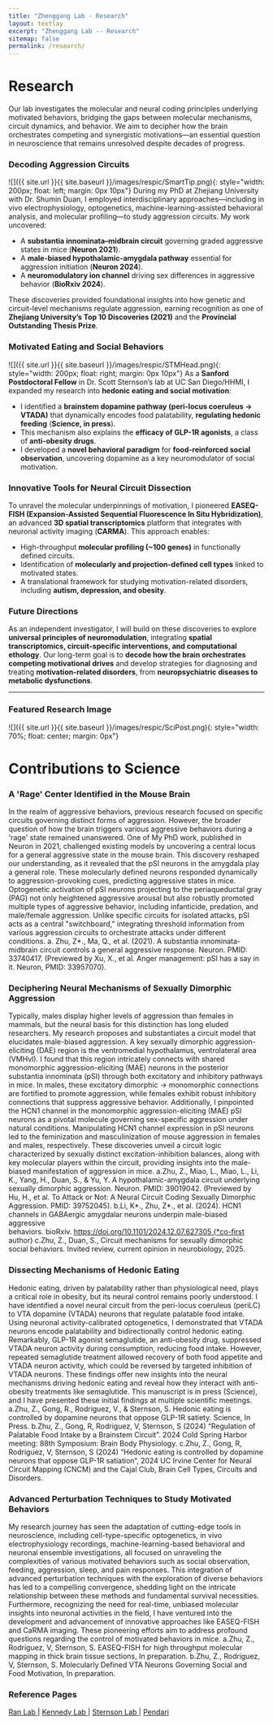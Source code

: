 ```yaml
---
title: "Zhenggang Lab - Research"
layout: textlay
excerpt: "Zhenggang Lab -- Research"
sitemap: false
permalink: /research/
---
```


# Research  

Our lab investigates the molecular and neural coding principles underlying motivated behaviors, bridging the gaps between molecular mechanisms, circuit dynamics, and behavior. We aim to decipher how the brain orchestrates competing and synergistic motivations—an essential question in neuroscience that remains unresolved despite decades of progress.  

### Decoding Aggression Circuits
![]({{ site.url }}{{ site.baseurl }}/images/respic/SmartTip.png){: style="width: 200px; float: left; margin: 0px  10px"} 
During my PhD at Zhejiang University with Dr. Shumin Duan, I employed interdisciplinary approaches—including in vivo electrophysiology, optogenetics, machine-learning-assisted behavioral analysis, and molecular profiling—to study aggression circuits. My work uncovered:  
- A **substantia innominata–midbrain circuit** governing graded aggressive states in mice (**Neuron 2021**).  
- A **male-biased hypothalamic-amygdala pathway** essential for aggression initiation (**Neuron 2024**).  
- A **neuromodulatory ion channel** driving sex differences in aggressive behavior (**BioRxiv 2024**).  

These discoveries provided foundational insights into how genetic and circuit-level mechanisms regulate aggression, earning recognition as one of **Zhejiang University’s Top 10 Discoveries (2021)** and the **Provincial Outstanding Thesis Prize**.  

### Motivated Eating and Social Behaviors  
![]({{ site.url }}{{ site.baseurl }}/images/respic/STMHead.png){: style="width: 200px; float: right; margin: 0px 10px"}
As a **Sanford Postdoctoral Fellow** in Dr. Scott Sternson’s lab at UC San Diego/HHMI, I expanded my research into **hedonic eating and social motivation**:  
- I identified a **brainstem dopamine pathway (peri-locus coeruleus → VTADA)** that dynamically encodes food palatability, **regulating hedonic feeding** (**Science, in press**).  
- This mechanism also explains the **efficacy of GLP-1R agonists**, a class of **anti-obesity drugs**.  
- I developed a **novel behavioral paradigm** for **food-reinforced social observation**, uncovering dopamine as a key neuromodulator of social motivation.  

### Innovative Tools for Neural Circuit Dissection  
To unravel the molecular underpinnings of motivation, I pioneered **EASEQ-FISH (Expansion-Assisted Sequential Fluorescence In Situ Hybridization)**, an advanced **3D spatial transcriptomics** platform that integrates with neuronal activity imaging (**CARMA**). This approach enables:  
- High-throughput **molecular profiling (~100 genes)** in functionally defined circuits.  
- Identification of **molecularly and projection-defined cell types** linked to motivated states.  
- A translational framework for studying motivation-related disorders, including **autism, depression, and obesity**.  

### Future Directions  
As an independent investigator, I will build on these discoveries to explore **universal principles of neuromodulation**, integrating **spatial transcriptomics, circuit-specific interventions, and computational ethology**. Our long-term goal is to **decode how the brain orchestrates competing motivational drives** and develop strategies for diagnosing and treating **motivation-related disorders**, from **neuropsychiatric diseases to metabolic dysfunctions**.  

---

### Featured Research Image  
![]({{ site.url }}{{ site.baseurl }}/images/respic/SciPost.png){: style="width: 70%; float: center; margin: 0px"}

# Contributions to Science
### A 'Rage' Center Identified in the Mouse Brain
In the realm of aggressive behaviors, previous research focused on specific circuits governing distinct forms of aggression. However, the broader question of how the brain triggers various aggressive behaviors during a 'rage' state remained unanswered. One of My PhD work, published in Neuron in 2021, challenged existing models by uncovering a central locus for a general aggressive state in the mouse brain. This discovery reshaped our understanding, as it revealed that the pSI neurons in the amygdala play a general role. These molecularly defined neurons responded dynamically to aggression-provoking cues, predicting aggressive states in mice. Optogenetic activation of pSI neurons projecting to the periaqueductal gray (PAG) not only heightened aggressive arousal but also robustly promoted multiple types of aggressive behavior, including infanticide, predation, and male/female aggression. Unlike specific circuits for isolated attacks, pSI acts as a central "switchboard," integrating threshold information from various aggression circuits to orchestrate attacks under different conditions.
a. Zhu, Z*., Ma, Q., et al. (2021). A substantia innominata-midbrain circuit controls a general aggressive response. Neuron. PMID: 33740417. (Previewed by Xu, X., et al. Anger management: pSI has a say in it. Neuron, PMID: 33957070).

### Deciphering Neural Mechanisms of Sexually Dimorphic Aggression
Typically, males display higher levels of aggression than females in mammals, but the neural basis for this distinction has long eluded researchers. My research proposes and substantiates a circuit model that elucidates male-biased aggression. A key sexually dimorphic aggression-eliciting (DAE) region is the ventromedial hypothalamus, ventrolateral area (VMHvl). I found that this region intricately connects with shared monomorphic aggression-eliciting (MAE) neurons in the posterior substantia innominata (pSI) through both excitatory and inhibitory pathways in mice. In males, these excitatory dimorphic → monomorphic connections are fortified to promote aggression, while females exhibit robust inhibitory connections that suppress aggressive behavior. Additionally, I pinpointed the HCN1 channel in the monomorphic aggression-eliciting (MAE) pSI neurons as a pivotal molecule governing sex-specific aggression under natural conditions. Manipulating HCN1 channel expression in pSI neurons led to the feminization and masculinization of mouse aggression in females and males, respectively. These discoveries unveil a circuit logic characterized by sexually distinct excitation-inhibition balances, along with key molecular players within the circuit, providing insights into the male-biased manifestation of aggression in mice.
a.Zhu, Z., Miao, L., Miao, L., Li, K., Yang, H., Duan, S., & Yu, Y. A hypothalamic-amygdala circuit underlying sexually dimorphic aggression. Neuron. PMID: 39019042. (Previewed by Hu, H., et al. To Attack or Not: A Neural Circuit Coding Sexually Dimorphic Aggression. PMID: 39752045).
b.Li, K*., Zhu, Z*., et al. (2024). HCN1 channels in GABAergic amygdalar neurons underpin male-biased aggressive behaviors. bioRxiv. https://doi.org/10.1101/2024.12.07.627305 (*co-first author)
c.Zhu, Z., Duan, S., Circuit mechanisms for sexually dimorphic social behaviors. Invited review, current opinion in neurobiology, 2025. 

### Dissecting Mechanisms of Hedonic Eating
Hedonic eating, driven by palatability rather than physiological need, plays a critical role in obesity, but its neural control remains poorly understood. I have identified a novel neural circuit from the peri-locus coeruleus (periLC) to VTA dopamine (VTADA) neurons that regulate palatable food intake. Using neuronal activity-calibrated optogenetics, I demonstrated that VTADA neurons encode palatability and bidirectionally control hedonic eating. Remarkably, GLP-1R agonist semaglutide, an anti-obesity drug, suppressed VTADA neuron activity during consumption, reducing food intake. However, repeated semaglutide treatment allowed recovery of both food appetite and VTADA neuron activity, which could be reversed by targeted inhibition of VTADA neurons. These findings offer new insights into the neural mechanisms driving hedonic eating and reveal how they interact with anti-obesity treatments like semaglutide. This manuscript is in press (Science), and I have presented these initial findings at multiple scientific meetings.
a.Zhu, Z., Gong, R., Rodriguez, V., & Sternson, S. Hedonic eating is controlled by dopamine neurons that oppose GLP-1R satiety. Science, In Press.
b.Zhu, Z., Gong, R, Rodriguez, V, Sternson, S (2024) “Regulation of Palatable Food Intake by a Brainstem Circuit”. 2024 Cold Spring Harbor meeting: 88th Symposium: Brain Body Physiology.
c.Zhu, Z., Gong, R, Rodriguez, V, Sternson, S (2024) “Hedonic eating is controlled by dopamine neurons that oppose GLP-1R satiation“, 2024 UC Irvine Center for Neural Circuit Mapping (CNCM) and the Cajal Club, Brain Cell Types, Circuits and Disorders.

### Advanced Perturbation Techniques to Study Motivated Behaviors 
My research journey has seen the adaptation of cutting-edge tools in neuroscience, including cell-type-specific optogenetics, in vivo electrophysiology recordings, machine-learning-based behavioral and neuronal ensemble investigations, all focused on unraveling the complexities of various motivated behaviors such as social observation, feeding, aggression, sleep, and pain responses. This integration of advanced perturbation techniques with the exploration of diverse behaviors has led to a compelling convergence, shedding light on the intricate relationship between these methods and fundamental survival necessities. Furthermore, recognizing the need for real-time, unbiased molecular insights into neuronal activities in the field, I have ventured into the development and advancement of innovative approaches like EASEQ-FISH and CaRMA imaging. These pioneering efforts aim to address profound questions regarding the control of motivated behaviors in mice.
a.Zhu, Z., Rodriguez, V, Sternson, S. EASEQ-FISH for high throughput molecular mapping in thick brain tissue sections, In preparation.
b.Zhu, Z., Rodriguez, V, Sternson, S. Molecularly Defined VTA Neurons Governing Social and Food Motivation, In preparation.

### Reference Pages  
<a href="https://www.ran-lab.org/research" target="_blank">Ran Lab </a> | 
<a href="https://www.kennedylab.org/" target="_blank">Kennedy Lab </a> | 
<a href="https://sternsonlab.com/people/" target="_blank">Sternson Lab </a> | 
<a href="https://pendari.com/" target="_blank">Pendari </a> <br /> 